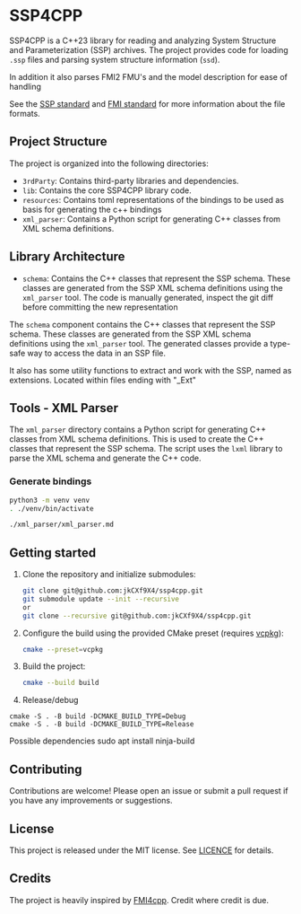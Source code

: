 # SSP4CPP

SSP4CPP is a C++23 library for reading and analyzing System Structure and Parameterization (SSP) archives. The project provides code for loading `.ssp` files and parsing system structure information (`ssd`).

In addition it also parses FMI2 FMU's and the model description for ease of handling

See the [SSP standard](https://ssp-standard.org) and [FMI standard](https://fmi-standard.org) for more information about the file formats.


## Project Structure

The project is organized into the following directories:

- `3rdParty`: Contains third-party libraries and dependencies.
- `lib`: Contains the core SSP4CPP library code.
- `resources`: Contains toml representations of the bindings to be used as basis for generating the c++ bindings 
- `xml_parser`: Contains a Python script for generating C++ classes from XML schema definitions.

## Library Architecture

- `schema`: Contains the C++ classes that represent the SSP schema. These classes are generated from the SSP XML schema definitions using the `xml_parser` tool. The code is manually generated, inspect the git diff before committing the new representation  

The `schema` component contains the C++ classes that represent the SSP schema. These classes are generated from the SSP XML schema definitions using the `xml_parser` tool. The generated classes provide a type-safe way to access the data in an SSP file.

It also has some utility functions to extract and work with the SSP, named as extensions. Located within files ending with "_Ext" 

## Tools - XML Parser

The `xml_parser` directory contains a Python script for generating C++ classes from XML schema definitions. This is used to create the C++ classes that represent the SSP schema. The script uses the `lxml` library to parse the XML schema and generate the C++ code.

### Generate bindings

```bash
python3 -m venv venv
. ./venv/bin/activate

./xml_parser/xml_parser.md

```

## Getting started
1.  Clone the repository and initialize submodules:
    ```bash
    git clone git@github.com:jkCXf9X4/ssp4cpp.git
    git submodule update --init --recursive 
    or
    git clone --recursive git@github.com:jkCXf9X4/ssp4cpp.git
    ```

2.  Configure the build using the provided CMake preset (requires [vcpkg](https://github.com/microsoft/vcpkg)):
    ```bash
    cmake --preset=vcpkg
    ```

3.  Build the project:
    ```bash
    cmake --build build
    ```

4. Release/debug
```
cmake -S . -B build -DCMAKE_BUILD_TYPE=Debug
cmake -S . -B build -DCMAKE_BUILD_TYPE=Release
```

Possible dependencies
sudo apt install ninja-build

## Contributing
Contributions are welcome! Please open an issue or submit a pull request if you have any improvements or suggestions.

## License
This project is released under the MIT license. See [LICENCE](LICENCE) for details.

## Credits
The project is heavily inspired by [FMI4cpp](https://github.com/NTNU-IHB/FMI4cpp). Credit where credit is due.
